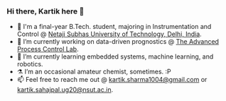 ### Hi there, Kartik here 👋

- 📖 I'm a final-year B.Tech. student, majoring in Instrumentation and Control @ [Netaji Subhas University of Technology, Delhi, India](http://nsut.ac.in).
- 🔭 I’m currently working on data-driven prognostics @ [The Advanced Process Control Lab](https://apclnsit.wordpress.com/).
- 🌱 I’m currently learning embedded systems, machine learning, and robotics.
- ⚗️ I’m an occasional amateur chemist, sometimes. :P
- 📫 Feel free to reach me out @ kartik.sharma1004@gmail.com or kartik.sahajpal.ug20@nsut.ac.in.
